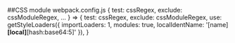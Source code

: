 ##CSS module
  webpack.config.js
  {
    test: cssRegex,
    exclude: cssModuleRegex,
    ...
  }
  =>
  {
    test: cssRegex,
    exclude: cssModuleRegex,
    use: getStyleLoaders({
        importLoaders: 1,
        modules: true,
        localIdentName: '[name]__[local]__[hash:base64:5]'
    }),
  }
